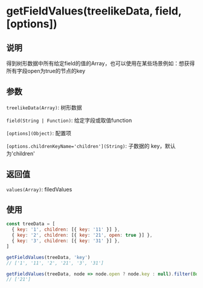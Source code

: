 # getFieldValues(treelikeData, field, [options])

## 说明

得到树形数据中所有给定field的值的Array，也可以使用在某些场景例如：想获得所有字段open为true的节点的key

## 参数

`treelikeData(Array)`: 树形数据

`field(String | Function)`: 给定字段或取值function

`[options](Object)`: 配置项

`[options.childrenKeyName='children'](String)`: 子数据的 key，默认为'children'

## 返回值

`values(Array)`: filedValues

## 使用

```js
const treeData = [
  { key: '1', children: [{ key: '11' }] },
  { key: '2', children: [{ key: '21', open: true }] },
  { key: '3', children: [{ key: '31' }] },
]

getFieldValues(treeData, 'key')
// ['1', '11', '2', '21', '3', '31']

getFieldValues(treeData, node => node.open ? node.key : null).filter(Boolean)
// ['21']

```